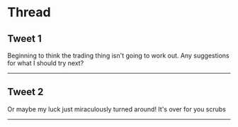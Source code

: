 # Thread

## Tweet 1

Beginning to think the trading thing isn't going to work out. Any suggestions for what I should try next?

---

## Tweet 2

Or maybe my luck just miraculously turned around! It's over for you scrubs

---

